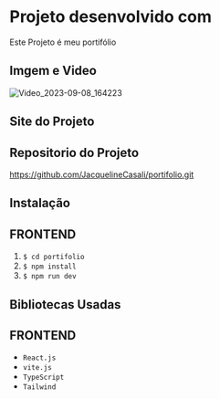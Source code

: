 # Projeto desenvolvido com

Este Projeto é meu portifólio

## Imgem e Video

![Video_2023-09-08_164223](./Video_2023-09-08_164223.gif)
## Site do Projeto



## Repositorio do Projeto

https://github.com/JacquelineCasali/portifolio.git

## Instalação

## FRONTEND

1. `$ cd portifolio`
2. `$ npm install`
3. `$ npm run dev`

## Bibliotecas Usadas

## FRONTEND

- `React.js`
- `vite.js`
- `TypeScript`
- `Tailwind`



